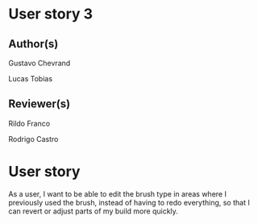 # User story 3
## Author(s)
Gustavo Chevrand

Lucas Tobias
## Reviewer(s)
Rildo Franco

Rodrigo Castro
# User story
As a user, I want to be able to edit the brush type in areas where I previously used the brush, instead of having to redo everything, so that I can revert or adjust parts of my build more quickly.
